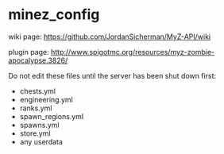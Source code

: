 # minez_config
wiki page: https://github.com/JordanSicherman/MyZ-API/wiki

plugin page: http://www.spigotmc.org/resources/myz-zombie-apocalypse.3826/

Do not edit these files until the server has been shut down first:
- chests.yml
- engineering.yml
- ranks.yml
- spawn_regions.yml
- spawns.yml
- store.yml
- any userdata
